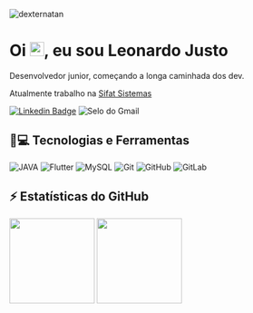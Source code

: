 <p align="left"><img src="https://komarev.com/ghpvc/?username=leonardo-justo" alt="dexternatan" /></p>


<h1 align = "justify"> Oi <img src="https://media.giphy.com/media/hvRJCLFzcasrR4ia7z/giphy.gif" width="25px">, eu sou Leonardo Justo</h1>
<p align = "justify">Desenvolvedor junior, começando a longa caminhada dos dev.</p>

Atualmente trabalho na [ Sifat Sistemas ](https://sifat.com.br/)

[![ Linkedin Badge ](https://img.shields.io/badge/-leonardoJusto-blue?style=flat-square&logo=Linkedin&logoColor=white&link=https://www.linkedin.com/in/leonardo-justo-b10b6b199/)](https://www.linkedin.com/in/leonardo-justo-b10b6b199/)
![ Selo do Gmail ](https://img.shields.io/badge/-leonardo2justo@gmail.com-c14438?style=flat-square&logo=Gmail&logoColor=white&link=mailto:leonardo2justo@gmail.com)

##  🚀💻 Tecnologias e Ferramentas

![ JAVA ](https://img.shields.io/badge/-JAVA-red?style=flat-square&logo=java)
![ Flutter ](https://img.shields.io/badge/-Flutter-blue?style=flat-square&logo=flutter)
![ MySQL ](https://img.shields.io/badge/-MySQL-black?style=flat-square&logo=mysql)
![ Git ](https://img.shields.io/badge/-Git-black?style=flat-square&logo=git)
![ GitHub ](https://img.shields.io/badge/-GitHub-181717?style=flat-square&logo=github)
![ GitLab ](https://img.shields.io/badge/-GitLab-FCA121?style=flat-square&logo=gitlab)

##  ⚡ Estatísticas do GitHub

<img height="150em" src="https://github-readme-stats.vercel.app/api?username=leonardo-justo&show_icons=true&theme=dark&include_all_commits=true&count_private=true"/>
  <img height="150em" src="https://github-readme-stats.vercel.app/api/top-langs/?username=leonardo-justo&layout=compact&langs_count=4&theme=dark"/>
